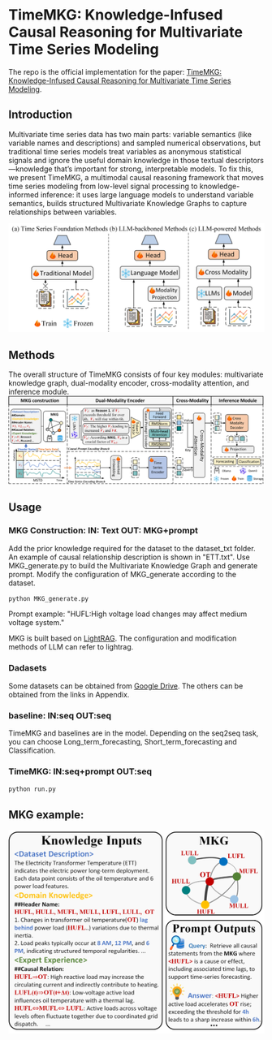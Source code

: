 # TimeMKG: Knowledge-Infused Causal Reasoning for Multivariate Time Series Modeling
The repo is the official implementation for the paper: [TimeMKG: Knowledge-Infused Causal Reasoning for Multivariate Time Series Modeling](https://arxiv.org/pdf/2508.09630).

## Introduction
Multivariate time series data has two main parts: variable semantics (like variable names and descriptions) and sampled numerical observations, but traditional time series models treat variables as anonymous statistical signals and ignore the useful domain knowledge in those textual descriptors—knowledge that’s important for strong, interpretable models. To fix this, we present TimeMKG, a multimodal causal reasoning framework that moves time series modeling from low-level signal processing to knowledge-informed inference: it uses large language models to understand variable semantics, builds structured Multivariate Knowledge Graphs to capture relationships between variables.

![Introduction](https://github.com/YifeiSunEcust/TimeMKG/blob/main/fig/Introduction.png)  

## Methods
The overall structure of TimeMKG consists of four key modules: multivariate knowledge graph, dual-modality encoder, cross-modality attention, and inference module.
![TimeMKG](https://github.com/YifeiSunEcust/TimeMKG/blob/main/fig/TimeMKG.png)  

## Usage
### MKG Construction: IN: Text OUT: MKG+prompt
Add the prior knowledge required for the dataset to the dataset_txt folder. An example of causal relationship description is shown in "ETT.txt".
Use MKG_generate.py to build the Multivariate Knowledge Graph and generate prompt. Modify the configuration of MKG_generate according to the dataset.
```bash
python MKG_generate.py
```
Prompt example:
"HUFL:High voltage load changes may affect medium voltage system."

MKG is built based on [LightRAG](https://github.com/HKUDS/LightRAG). The configuration and modification methods of LLM can refer to lightrag.

### Dadasets
Some datasets can be obtained from [Google Drive](https://drive.google.com/file/d/1l51QsKvQPcqILT3DwfjCgx8Dsg2rpjot/view). The others can be obtained from the links in Appendix.

### baseline: IN:seq OUT:seq
TimeMKG and baselines are in the model. Depending on the seq2seq task, you can choose Long_term_forecasting, Short_term_forecasting and Classification.

### TimeMKG: IN:seq+prompt OUT:seq
```bash
python run.py
```

## MKG example:
![ETT_MKG](https://github.com/YifeiSunEcust/TimeMKG/blob/main/fig/Graphprompt.png)  
